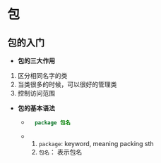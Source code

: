 #   包

## 包的入门

- **包的三大作用**

1. 区分相同名字的类
2. 当类很多的时候，可以很好的管理类
3. 控制访问范围

- **包的基本语法**

    - ```java
        package 包名
        ```

    - 1. `package`: keyword, meaning packing sth
        2. `包名`： 表示包名